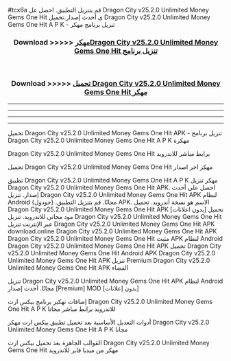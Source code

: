#tcx6a قم بتنزيل التطبيق. احصل عل Dragon City v25.2.0 Unlimited Money Gems One Hit  ى أحدث إصدار.تحميل Dragon City v25.2.0 Unlimited Money Gems One Hit  A P K - تنزيل برنامج مهكر



<div align="center">
<h3>Download >>>>> <a href="https://ar-sites.web.app/?ar= Dragon City v25.2.0 Unlimited Money Gems One Hit ">مهكرDragon City v25.2.0 Unlimited Money Gems One Hit  تنزيل برنامج</a></h3><br>

<h3>Download >>>>> <a href="https://ar-sites.web.app/?ar= Dragon City v25.2.0 Unlimited Money Gems One Hit ">تحميل Dragon City v25.2.0 Unlimited Money Gems One Hit  مهكر</a></h3>
</div>


----------------------------------------------------------

----------------------------------------------------------

----------------------------------------------------------

----------------------------------------------------------


تحميل Dragon City v25.2.0 Unlimited Money Gems One Hit  APK - تنزيل برنامج Dragon City v25.2.0 Unlimited Money Gems One Hit  A P K مهكرة

Dragon City v25.2.0 Unlimited Money Gems One Hit  برابط مباشر للاندرويد

تحميل Dragon City v25.2.0 Unlimited Money Gems One Hit  مهكر اخر اصدار

تطبيق Dragon City v25.2.0 Unlimited Money Gems One Hit  A P K مهكر
تنزيل Dragon City v25.2.0 Unlimited Money Gems One Hit  APK. احصل على أحدث إصدار.
تنزيل Dragon City v25.2.0 Unlimited Money Gems One Hit  APK لنظام Android مجانًا.
قم بتنزيل التطبيق. {جودول} APK. الاسم هو نسخة أندرويد.
تحميل Dragon City v25.2.0 Unlimited Money Gems One Hit  APK [بدون اعلانات]
تحميل مود مجاني للاندرويد.
تنزيل Dragon City v25.2.0 Unlimited Money Gems One Hit  عبر الإنترنت
تنزيل Dragon City v25.2.0 Unlimited Money Gems One Hit  APK
download.online Dragon City v25.2.0 Unlimited Money Gems One Hit  APK
Dragon City v25.2.0 Unlimited Money Gems One Hit  مثبت APK لنظام Android
Dragon City v25.2.0 Unlimited Money Gems One Hit  APK
تحميل Dragon City v25.2.0 Unlimited Money Gems One Hit  Android APK
Dragon City v25.2.0 Unlimited Money Gems One Hit  APK تنزيل Premium
Dragon City v25.2.0 Unlimited Money Gems One Hit  APK الفضاء

تنزيل Dragon City v25.2.0 Unlimited Money Gems One Hit  APK لنظام Android مجانًا. أحدث إصدار [Premium] MOD [بدون إعلانات]

إضافات تهكير برنامج بيكس ارت Dragon City v25.2.0 Unlimited Money Gems One Hit  A P K للاندرويد برابط مباشر مجانا

أدوات التعديل الأساسية بعد تحميل تطبيق بيكس ارت مهكر Dragon City v25.2.0 Unlimited Money Gems One Hit  A P K مجانا

القوالب الجاهزة بعد تحميل بيكس ارت Dragon City v25.2.0 Unlimited Money Gems One Hit  مهكر من ميديا فاير للاندرويد



